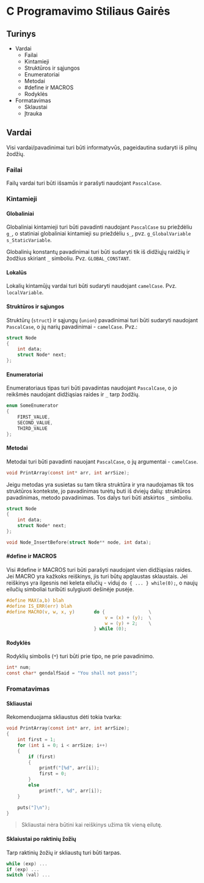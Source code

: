 # __C Programavimo Stiliaus Gairės__

## __Turinys__
* Vardai
    * Failai
    * Kintamieji
    * Struktūros ir sąjungos
    * Enumeratoriai
    * Metodai
    * #define ir MACROS
    * Rodyklės
* Formatavimas
    * Sklaustai
    * Įtrauka

## __Vardai__
Visi vardai/pavadinimai turi būti informatyvūs, pageidautina sudaryti iš pilnų žodžių.

### __Failai__
Failų vardai turi būti išsamūs ir parašyti naudojant `PascalCase`.

### __Kintamieji__

#### __Globaliniai__
Globaliniai kintamieji turi būti pavadinti naudojant `PascalCase` su prieždėliu 
`g_`, o statiniai globaliniai kintamieji su prieždėliu `s_`, pvz. `g_GlobalVariable` `s_StaticVariable`. 

Globalinių konstantų pavadinimai turi būti sudaryti tik iš didžiųjų raidžių ir 
žodžius skiriant `_` simboliu. Pvz. `GLOBAL_CONSTANT`.

#### __Lokalūs__
Lokalių kintamūjų vardai turi būti sudaryti naudojant `camelCase`. Pvz. `localVariable`.

#### __Struktūros ir sąjungos__
Struktūrų (`struct`) ir sąjungų (`union`) pavadinimai turi būti sudaryti 
naudojant `PascalCase`, o jų narių pavadinimai - `camelCase`. Pvz.:

```C
struct Node 
{
    int data;
    struct Node* next;
};
```

#### __Enumeratoriai__
Enumeratoriaus tipas turi būti pavadintas naudojant `PascalCase`, o jo reikšmės 
naudojant didžiąsias raides ir `_` tarp žodžių.

```C
enum SomeEnumerator
{
    FIRST_VALUE, 
    SECOND_VALUE,
    THIRD_VALUE
};
```

#### __Metodai__
Metodai turi būti pavadinti nauojant `PascalCase`, o jų argumentai - `camelCase`.

```C
void PrintArray(const int* arr, int arrSize);
```

Jeigu metodas yra susietas su tam tikra struktūra ir yra naudojamas tik tos struktūros kontekste,
jo pavadinimas turėtų buti iš dviejų dalių: struktūros pavadinimas, metodo pavadinimas. Tos dalys
turi būti atskirtos `_` simboliu.

```C
struct Node 
{
    int data;
    struct Node* next;
};

void Node_InsertBefore(struct Node** node, int data);
```

#### __#define ir MACROS__
Visi #define ir MACROS turi būti parašyti naudojant vien didžiąsias raides. Jei 
MACRO yra kažkoks reiškinys, jis turi būtų apglaustas sklaustais. Jei reiškinys 
yra ilgesnis nei keleta eilučių - viduj `do { ... } while(0);`, o naujų eilučių 
simboliai turibūti sulygiuoti dešinėje pusėje.

```C
#define MAX(a,b) blah
#define IS_ERR(err) blah
#define	MACRO(v, w, x, y)       do {                \
                                    v = (x) + (y);  \
                                    w = (y) + 2;    \
                                } while (0);
```

#### __Rodyklės__
Rodyklių simbolis (`*`) turi būti prie tipo, ne prie pavadinimo.

```C
int* num;
const char* gendalfSaid = "You shall not pass!";
```
### __Fromatavimas__

#### __Skliaustai__
Rekomenduojama skliaustus dėti tokia tvarka:

```C
void PrintArray(const int* arr, int arrSize);
{
    int first = 1;
    for (int i = 0; i < arrSize; i++)
    {
        if (first)
        {
            printf("[%d", arr[i]);
            first = 0;
        }
        else
            printf(", %d", arr[i]);
    }

    puts("]\n");
}
```

> Skliaustai nėra būtini kai reiškinys užima tik vieną eilutę.

#### __Sklaiustai po raktinių žožių__
Tarp raktinių žožių ir skliaustų turi būti tarpas.

```C
while (exp) ...
if (exp) ...
switch (val) ...
```